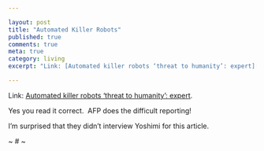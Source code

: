 ```yaml
---

layout: post
title: "Automated Killer Robots"
published: true
comments: true
meta: true
category: living
excerpt: "Link: [Automated killer robots ‘threat to humanity’: expert][1]."

---
```


Link: [Automated killer robots ‘threat to humanity’: expert][1].

 [1]: http://www.breitbart.com/article.php?id=080227111811.y9syyq8p&show_article=1 "Automated killer robots 'threat to humanity': expert"

Yes you read it correct.  AFP does the difficult reporting!

I’m surprised that they didn’t interview Yoshimi for this article.

~ # ~
